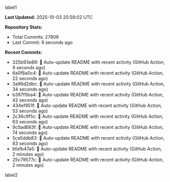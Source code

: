 
label1 
<!-- ACTIVITY_START -->
**Last Updated:** 2025-10-03 20:59:02 UTC

**Repository Stats:**
- Total Commits: 27809
- Last Commit: 9 seconds ago

**Recent Commits:**
- 325b93e89: 🤖 Auto-update README with recent activity (GitHub Action, 9 seconds ago)
- 6a0f8a0c4: 🤖 Auto-update README with recent activity (GitHub Action, 22 seconds ago)
- 3a96d2dbc: 🤖 Auto-update README with recent activity (GitHub Action, 34 seconds ago)
- b397f5ba4: 🤖 Auto-update README with recent activity (GitHub Action, 42 seconds ago)
- 434ef951f: 🤖 Auto-update README with recent activity (GitHub Action, 53 seconds ago)
- 2c36c9f5c: 🤖 Auto-update README with recent activity (GitHub Action, 63 seconds ago)
- 9c5ad683f: 🤖 Auto-update README with recent activity (GitHub Action, 74 seconds ago)
- 5ca5ddb83: 🤖 Auto-update README with recent activity (GitHub Action, 83 seconds ago)
- bfafb47a5: 🤖 Auto-update README with recent activity (GitHub Action, 2 minutes ago)
- 25c79577c: 🤖 Auto-update README with recent activity (GitHub Action, 2 minutes ago)
<!-- ACTIVITY_END -->

label2
